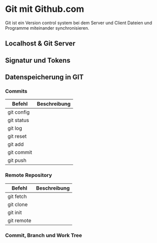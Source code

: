 # Git mit Github.com

Git ist ein Version control system bei dem Server und Client Dateien und Programme miteinander synchronisieren.

## Localhost & Git Server


## Signatur und Tokens



## Datenspeicherung in GIT


### Commits
| Befehl | Beschreibung |
| --- | --- |
| git config |  |
| git status |  |
| git log ||
| git reset ||
| git add |  |
| git commit |  |
| git push | |



### Remote Repository

| Befehl | Beschreibung |
| --- | --- |
| git fetch ||
| git clone ||
| git init ||
| git remote ||

### Commit, Branch und Work Tree



